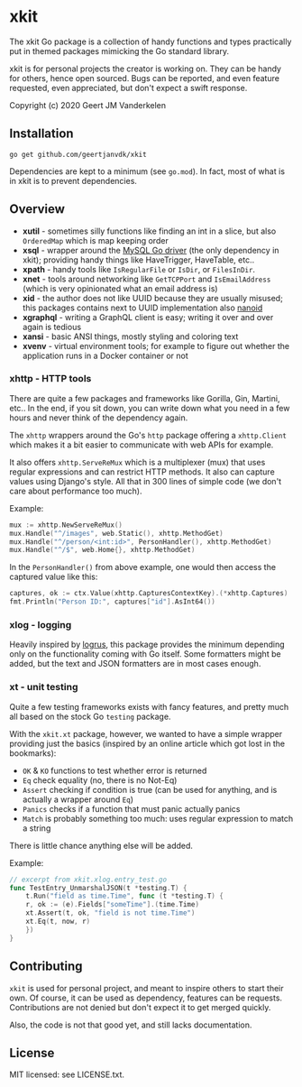 # xkit

The xkit Go package is a collection of handy functions and types practically
put in themed packages mimicking the Go standard library.

xkit is for personal projects the creator is working on. They can be
handy for others, hence open sourced. Bugs can be reported, and even feature requested,
even appreciated, but don't expect a swift response.

Copyright (c) 2020 Geert JM Vanderkelen

## Installation

```go get github.com/geertjanvdk/xkit```

Dependencies are kept to a minimum (see `go.mod`). In fact, most of what is in xkit
is to prevent dependencies.

## Overview

* **xutil** - sometimes silly functions like finding an int in a slice, but also `OrderedMap`
  which is map keeping order
* **xsql** - wrapper around the [MySQL Go driver][2] (the only dependency in xkit); providing
  handy things like HaveTrigger, HaveTable, etc..
* **xpath** - handy tools like `IsRegularFile` or `IsDir`, or `FilesInDir`.  
* **xnet** - tools around networking like `GetTCPPort` and `IsEmailAddress` (which is very
  opinionated what an email address is)
* **xid** - the author does not like UUID because they are usually misused; this packages
  contains next to UUID implementation also [nanoid][3]
* **xgraphql** - writing a GraphQL client is easy; writing it over and over again is tedious
* **xansi** - basic ANSI things, mostly styling and coloring text
* **xvenv** - virtual environment tools; for example to figure out whether the application
  runs in a Docker container or not

### xhttp - HTTP tools

There are quite a few packages and frameworks like Gorilla, Gin, Martini, etc.. In the
end, if you sit down, you can write down what you need in a few hours and never think
of the dependency again.

The `xhttp` wrappers around the Go's `http` package offering a `xhttp.Client` which makes
it a bit easier to communicate with web APIs for example.

It also offers `xhttp.ServeReMux` which is a multiplexer (mux) that uses regular expressions
and can restrict HTTP methods. It also can capture values using Django's style. All that
in 300 lines of simple code (we don't care about performance too much).

Example:

```go
mux := xhttp.NewServeReMux()
mux.Handle("^/images", web.Static(), xhttp.MethodGet)
mux.Handle("^/person/<int:id>", PersonHandler(), xhttp.MethodGet)
mux.Handle("^/$", web.Home{}, xhttp.MethodGet)
```
In the `PersonHandler()` from above example, one would then access the captured value
like this:

```go
captures, ok := ctx.Value(xhttp.CapturesContextKey).(*xhttp.Captures)
fmt.Println("Person ID:", captures["id"].AsInt64())
```

### xlog - logging

Heavily inspired by [logrus][1], this package provides the minimum depending only on the
functionality coming with Go itself. Some formatters might be added, but the text
and JSON formatters are in most cases enough.

### xt - unit testing

Quite a few testing frameworks exists with fancy features, and pretty much all based on
the stock Go `testing` package.

With the `xkit.xt` package, however, we wanted to have a simple wrapper providing just
the basics (inspired by an online article which got lost in the bookmarks):

* `OK` & `KO` functions to test whether error is returned
* `Eq` check equality (no, there is no Not-Eq)
* `Assert` checking if condition is true (can be used for anything, and is actually
   a wrapper around `Eq`)
* `Panics` checks if a function that must panic actually panics
* `Match` is probably something too much: uses regular expression to match a string

There is little chance anything else will be added.

Example:

```go
// excerpt from xkit.xlog.entry_test.go
func TestEntry_UnmarshalJSON(t *testing.T) {
    t.Run("field as time.Time", func (t *testing.T) {
    r, ok := (e).Fields["someTime"].(time.Time)
    xt.Assert(t, ok, "field is not time.Time")
    xt.Eq(t, now, r)
    })
}
```

## Contributing

`xkit` is used for personal project, and meant to inspire others to start their own. Of
course, it can be used as dependency, features can be requests. Contributions are
not denied but don't expect it to get merged quickly.

Also, the code is not that good yet, and still lacks documentation.

## License

MIT licensed: see LICENSE.txt.

[1]: https://github.com/sirupsen/logrus
[2]: https://github.com/go-sql-driver/mysql
[3]: https://zelark.github.io/nano-id-cc/
